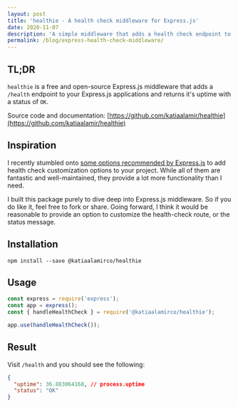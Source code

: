 ```yaml
---
layout: post
title: 'healthie - A health check middleware for Express.js'
date: 2020-11-07
description: 'A simple middleware that adds a health check endpoint to your Express.js applications.'
permalink: /blog/express-health-check-middleware/
---
```


## TL;DR

`healthie` is a free and open-source Express.js middleware that adds a `/health` endpoint to your Express.js applications and returns it's uptime with a status of `OK`.

Source code and documentation: [https://github.com/katiaalamir/healthie](https://github.com/katiaalamir/healthie)

## Inspiration

I recently stumbled onto [some options recommended by Express.js](https://expressjs.com/en/advanced/healthcheck-graceful-shutdown.html) to add health check customization options to your project. While all of them are fantastic and well-maintained, they provide a lot more functionality than I need.

I built this package purely to dive deep into Express.js middleware. So if you do like it, feel free to fork or share. Going forward, I think it would be reasonable to provide an option to customize the health-check route, or the status message.

## Installation

```
npm install --save @katiaalamirco/healthie
```

## Usage

```js
const express = require('express');
const app = express();
const { handleHealthCheck } = require('@katiaalamirco/healthie');

app.use(handleHealthCheck());
```

## Result

Visit `/health` and you should see the following:

```json
{
  "uptime": 36.883064168, // process.uptime
  "status": "OK"
}
```

